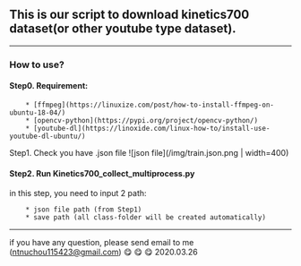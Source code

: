 ## This is our script to download kinetics700 dataset(or other youtube type dataset).
- - -
### How to use?
#### Step0. Requirement:
```
    * [ffmpeg](https://linuxize.com/post/how-to-install-ffmpeg-on-ubuntu-18-04/)
    * [opencv-python](https://pypi.org/project/opencv-python/)
    * [youtube-dl](https://linoxide.com/linux-how-to/install-use-youtube-dl-ubuntu/)
```

Step1. Check you have .json file
![json file](/img/train.json.png | width=400)

#### Step2. Run Kinetics700_collect_multiprocess.py
in this step, you need to input 2 path:
```
    * json file path (from Step1)
    * save path (all class-folder will be created automatically)
``` 

- - -
if you have any question, please send email to me (ntnuchou115423@gmail.com)
:yum: :yum: :yum:
2020.03.26


